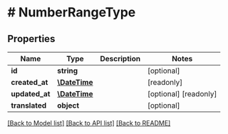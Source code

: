 # # NumberRangeType

## Properties

Name | Type | Description | Notes
------------ | ------------- | ------------- | -------------
**id** | **string** |  | [optional]
**created_at** | [**\DateTime**](\DateTime.md) |  | [readonly]
**updated_at** | [**\DateTime**](\DateTime.md) |  | [optional] [readonly]
**translated** | **object** |  | [optional]

[[Back to Model list]](../../README.md#models) [[Back to API list]](../../README.md#endpoints) [[Back to README]](../../README.md)
